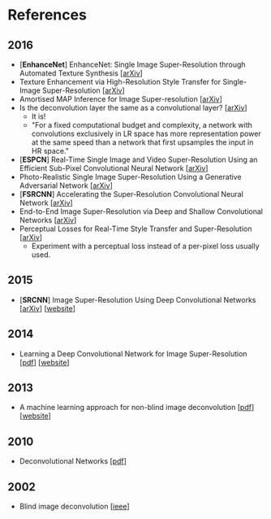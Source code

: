 # References

## 2016
- [**EnhanceNet**] EnhanceNet: Single Image Super-Resolution through Automated Texture Synthesis [[arXiv](https://arxiv.org/abs/1612.07919)]
- Texture Enhancement via High-Resolution Style Transfer for Single-Image Super-Resolution [[arXiv](https://arxiv.org/abs/1612.00085)]
- Amortised MAP Inference for Image Super-resolution [[arXiv](https://arxiv.org/abs/1610.04490)]
- Is the deconvolution layer the same as a convolutional layer? [[arXiv](https://arxiv.org/abs/1609.07009)]
  - It is!
  - "For a fixed computational budget and complexity, a network with convolutions exclusively in LR space has more representation power at the same speed than a network that first upsamples the input in HR space."
- [**ESPCN**] Real-Time Single Image and Video Super-Resolution Using an Efficient Sub-Pixel Convolutional Neural Network [[arXiv](https://arxiv.org/abs/1609.05158)]
- Photo-Realistic Single Image Super-Resolution Using a Generative Adversarial Network [[arXiv](https://arxiv.org/abs/1609.04802)]
- [**FSRCNN**] Accelerating the Super-Resolution Convolutional Neural Network [[arXiv](https://arxiv.org/abs/1608.00367)]
- End-to-End Image Super-Resolution via Deep and Shallow Convolutional Networks [[arXiv](https://arxiv.org/abs/1607.07680)]
- Perceptual Losses for Real-Time Style Transfer and Super-Resolution [[arXiv](https://arxiv.org/abs/1603.08155)]
  - Experiment with a perceptual loss instead of a per-pixel loss usually used.

## 2015
- [**SRCNN**] Image Super-Resolution Using Deep Convolutional Networks [[arXiv](https://arxiv.org/abs/1501.00092)] [[website](http://mmlab.ie.cuhk.edu.hk/projects/SRCNN.html)]

## 2014
- Learning a Deep Convolutional Network for Image Super-Resolution [[pdf](http://personal.ie.cuhk.edu.hk/~ccloy/files/eccv_2014_deepresolution.pdf)] [[website](http://mmlab.ie.cuhk.edu.hk/projects/SRCNN.html)]

## 2013
- A machine learning approach for non-blind image deconvolution [[pdf](http://webdav.is.mpg.de/pixel/files/neural_deconvolution/paper.pdf)] [[website](http://webdav.is.mpg.de/pixel/neural_deconvolution/)]

## 2010
- Deconvolutional Networks [[pdf](http://www.matthewzeiler.com/pubs/cvpr2010/cvpr2010.pdf)]

## 2002
- Blind image deconvolution [[ieee](http://ieeexplore.ieee.org/document/489268/)]

